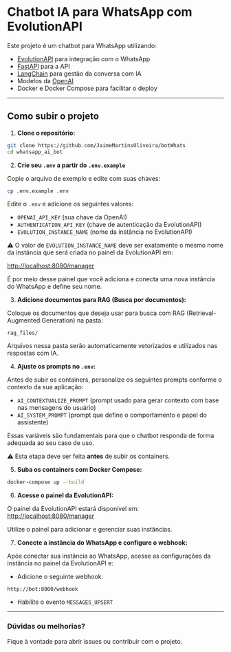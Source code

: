 # Chatbot IA para WhatsApp com EvolutionAPI

Este projeto é um chatbot para WhatsApp utilizando:

- [EvolutionAPI](https://doc.evolution-api.com/v2/pt/get-started/introduction) para integração com o WhatsApp
- [FastAPI](https://fastapi.tiangolo.com/) para a API
- [LangChain](https://www.langchain.com/) para gestão da conversa com IA
- Modelos da [OpenAI](https://platform.openai.com/)
- Docker e Docker Compose para facilitar o deploy

---

## Como subir o projeto

1. **Clone o repositório:**

```bash
git clone https://github.com/JaimeMartinsOliveira/botWhats
cd whatsapp_ai_bot
```

2. **Crie seu `.env` a partir do `.env.example`**

Copie o arquivo de exemplo e edite com suas chaves:

```bash
cp .env.example .env
```

Edite o `.env` e adicione os seguintes valores:

- `OPENAI_API_KEY` (sua chave da OpenAI)
- `AUTHENTICATION_API_KEY` (chave de autenticação da EvolutionAPI)
- `EVOLUTION_INSTANCE_NAME` (nome da instância no EvolutionAPI)

⚠️ O valor de `EVOLUTION_INSTANCE_NAME` deve ser exatamente o mesmo nome da instância que será criada no painel da EvolutionAPI em:

[http://localhost:8080/manager](http://localhost:8080/manager)

É por meio desse painel que você adiciona e conecta uma nova instância do WhatsApp e define seu nome.

3. **Adicione documentos para RAG (Busca por documentos):**

Coloque os documentos que deseja usar para busca com RAG (Retrieval-Augmented Generation) na pasta:

```
rag_files/
```

Arquivos nessa pasta serão automaticamente vetorizados e utilizados nas respostas com IA.

4. **Ajuste os prompts no `.env`:**

Antes de subir os containers, personalize os seguintes prompts conforme o contexto da sua aplicação:

- `AI_CONTEXTUALIZE_PROMPT` (prompt usado para gerar contexto com base nas mensagens do usuário)
- `AI_SYSTEM_PROMPT` (prompt que define o comportamento e papel do assistente)

Essas variáveis são fundamentais para que o chatbot responda de forma adequada ao seu caso de uso.

⚠️ Esta etapa deve ser feita **antes** de subir os containers.

5. **Suba os containers com Docker Compose:**

```bash
docker-compose up --build
```

6. **Acesse o painel da EvolutionAPI:**

O painel da EvolutionAPI estará disponível em: [http://localhost:8080/manager](http://localhost:8080/manager)

Utilize o painel para adicionar e gerenciar suas instâncias.

7. **Conecte a instância do WhatsApp e configure o webhook:**

Após conectar sua instância ao WhatsApp, acesse as configurações da instância no painel da EvolutionAPI e:

- Adicione o seguinte webhook:

```
http://bot:8000/webhook
```

- Habilite o evento `MESSAGES_UPSERT`

---

### Dúvidas ou melhorias?
Fique à vontade para abrir issues ou contribuir com o projeto.
